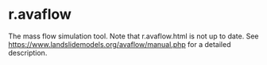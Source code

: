 # r.avaflow
The mass flow simulation tool.
Note that r.avaflow.html is not up to date.
See https://www.landslidemodels.org/avaflow/manual.php for a detailed description.
